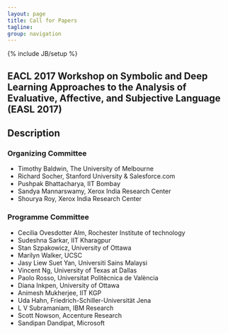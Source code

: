 ```yaml
---
layout: page
title: Call for Papers
tagline: 
group: navigation
---
```

{% include JB/setup %}

EACL 2017 Workshop on Symbolic and Deep Learning Approaches to the Analysis of Evaluative, Affective, and Subjective Language (EASL 2017)
---------------------------------------------------------------------------------------

## Description

### Organizing Committee

* Timothy Baldwin,  The University of Melbourne
* Richard Socher, Stanford University & Salesforce.com
* Pushpak Bhattacharya,  IIT Bombay
* Sandya Mannarswamy, Xerox India Research Center
* Shourya Roy, Xerox India Research Center

### Programme Committee

* Cecilia Ovesdotter Alm, Rochester Institute of technology
* Sudeshna Sarkar, IIT Kharagpur
* Stan Szpakowicz, University of Ottawa
* Marilyn Walker, UCSC
* Jasy Liew Suet Yan, Universiti Sains Malaysi
* Vincent Ng, University of Texas at Dallas
* Paolo Rosso, Universitat Politècnica de València
* Diana Inkpen, University of Ottawa
* Animesh Mukherjee, IIT KGP
* Uda Hahn, Friedrich-Schiller-Universität Jena
* L V Subramaniam, IBM Research
* Scott Nowson, Accenture Research
* Sandipan Dandipat, Microsoft
